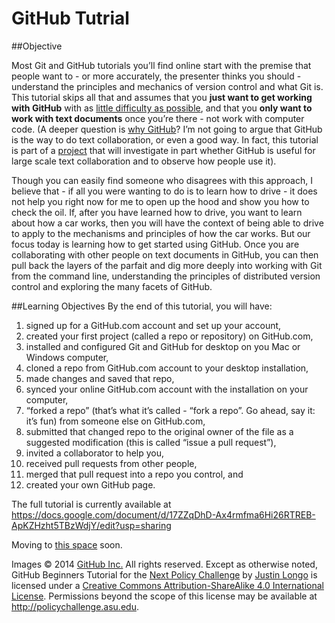 GitHub Tutrial
===============

##Objective

Most Git and GitHub tutorials you’ll find online start with the premise that people want to - or more accurately, the presenter thinks you should - understand the principles and mechanics of version control and what Git is. This tutorial skips all that and assumes that you **just want to get working with GitHub** with as [little difficulty as possible](http://readwrite.com/2013/09/11/github-for-everyone#awesm=~ow4yO7gECJf7fI), and that you **only want to work with text documents** once you’re there - not work with computer code. (A deeper question is [why GitHub](https://docs.google.com/document/d/1bfUnRir6n7BTfx_GLYzPLF7gazrdsrcfpdBT6NHnmbk/edit?usp=sharing)? I’m not going to argue that GitHub is the way to do text collaboration, or even a good way. In fact, this tutorial is part of a [project](https://docs.google.com/presentation/d/10X6SWQatKTMnrWU7riVB2Mz_887eZvYH0NXFISmNTE4/edit?usp=sharing) that will investigate in part whether GitHub is useful for large scale text collaboration and to observe how people use it). 

Though you can easily find someone who disagrees with this approach, I believe that - if all you were wanting to do is to learn how to drive - it does not help you right now for me to open up the hood and show you how to check the oil. If, after you have learned how to drive, you want to learn about how a car works, then you will have the context of being able to drive to apply to the mechanisms and principles of how the car works. But our focus today is learning how to get started using GitHub. Once you are collaborating with other people on text documents in GitHub, you can then pull back the layers of the parfait and dig more deeply into working with Git from the command line, understanding the principles of distributed version control and exploring the many facets of GitHub.

##Learning Objectives
By the end of this tutorial, you will have:

1. signed up for a GitHub.com account and set up your account,
2. created your first project (called a repo or repository) on GitHub.com,
3. installed and configured Git and GitHub for desktop on you Mac or Windows computer,
4. cloned a repo from GitHub.com account to your desktop installation,
5. made changes and saved that repo,
6. synced your online GitHub.com account with the installation on your computer,
7. “forked a repo” (that’s what it’s called - “fork a repo”. Go ahead, say it: it’s fun) from someone else on GitHub.com,
8. submitted that changed repo to the original owner of the file as a suggested modification (this is called “issue a pull request”),
9. invited a collaborator to help you,
10. received pull requests from other people,
11. merged that pull request into a repo you control, and 
12. created your own GitHub page. 


The full tutorial is currently available at https://docs.google.com/document/d/17ZZqDhD-Ax4rmfma6Hi26RTREB-ApKZHzht5TBzWdjY/edit?usp=sharing

Moving to [this space](http://next-policy-challenge.github.io/tutorial/) soon.

Images © 2014 [GitHub Inc.](https://github.com/) All rights reserved.
Except as otherwise noted, GitHub Beginners Tutorial for the [Next Policy Challenge](http://policychallenge.asu.edu) by [Justin Longo](http://jlphd.wordpress.com/) is licensed under a [Creative Commons Attribution-ShareAlike 4.0 International License](http://creativecommons.org/licenses/by-sa/4.0/deed.en_US).
Permissions beyond the scope of this license may be available at http://policychallenge.asu.edu.
